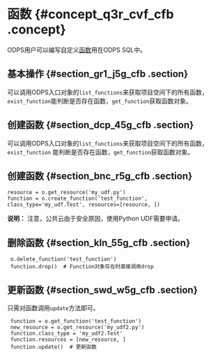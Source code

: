 # 函数 {#concept_q3r_cvf_cfb .concept}

ODPS用户可以编写自定义[函数](../../../../intl.zh-CN/用户指南/基本概念/函数.md#)用在ODPS SQL中。

## 基本操作 {#section_gr1_j5g_cfb .section}

可以调用ODPS入口对象的`list_functions`来获取项目空间下的所有函数，`exist_function`能判断是否存在函数，`get_function`获取函数对象。

## 创建函数 {#section_dcp_45g_cfb .section}

可以调用ODPS入口对象的`list_functions`来获取项目空间下的所有函数，`exist_function` 能判断是否存在函数，`get_function`获取函数对象。

## 创建函数 {#section_bnc_r5g_cfb .section}

```
resource = o.get_resource('my_udf.py')
function = o.create_function('test_function', class_type='my_udf.Test', resources=[resource, ])
```

**说明：** 注意，公共云由于安全原因，使用Python UDF需要申请。

## 删除函数 {#section_kln_55g_cfb .section}

```
 o.delete_function('test_function')
 function.drop()  # Function对象存在时直接调用drop
```

## 更新函数 {#section_swd_w5g_cfb .section}

只需对函数调用`update`方法即可。

```
 function = o.get_function('test_function')
 new_resource = o.get_resource('my_udf2.py')
 function.class_type = 'my_udf2.Test'
 function.resources = [new_resource, ]
 function.update()  # 更新函数
```

